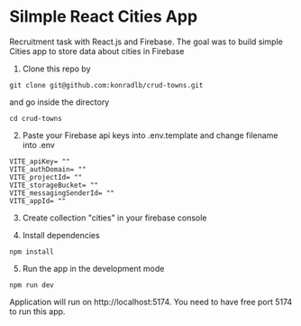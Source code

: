 # Silmple React Cities App

Recruitment task with React.js and Firebase. The goal was to build simple Cities app to store data about cities in Firebase

1. Clone this repo by

```
git clone git@github.com:konradlb/crud-towns.git

```

and go inside the directory

```
cd crud-towns
```

2. Paste your Firebase api keys into .env.template and change filename into .env

```
VITE_apiKey= ""
VITE_authDomain= ""
VITE_projectId= ""
VITE_storageBucket= ""
VITE_messagingSenderId= ""
VITE_appId= ""
```

3. Create collection "cities" in your firebase console

4. Install dependencies

```
npm install
```

5. Run the app in the development mode

```
npm run dev
```

Application will run on http://localhost:5174. You need to have free port 5174 to run this app.
